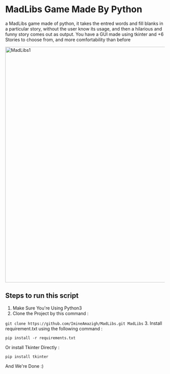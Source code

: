 # MadLibs Game Made By Python

a MadLibs game made of python, it takes the entred words and fill blanks in a particular story,
without the user know its usage, and then a hilarious and funny story comes out as output.
You have a GUI made using tkinter and +6 Stories to choose from, and more comfortability than before

<img width="1100" height="742" alt="MadLibs1" src="https://github.com/user-attachments/assets/978e5600-c122-4a03-b978-02af56e23395" />

## Steps to run this script
1. Make Sure You're Using Python3
2. Clone the Project by this command :
   
`git clone https://github.com/ImineAmazigh/MadLibs.git MadLibs`
3. Install requirement.txt using the following command :
   
`pip install -r requirements.txt`

Or install Tkinter Directly :

`pip install tkinter`

And We're Done :)
